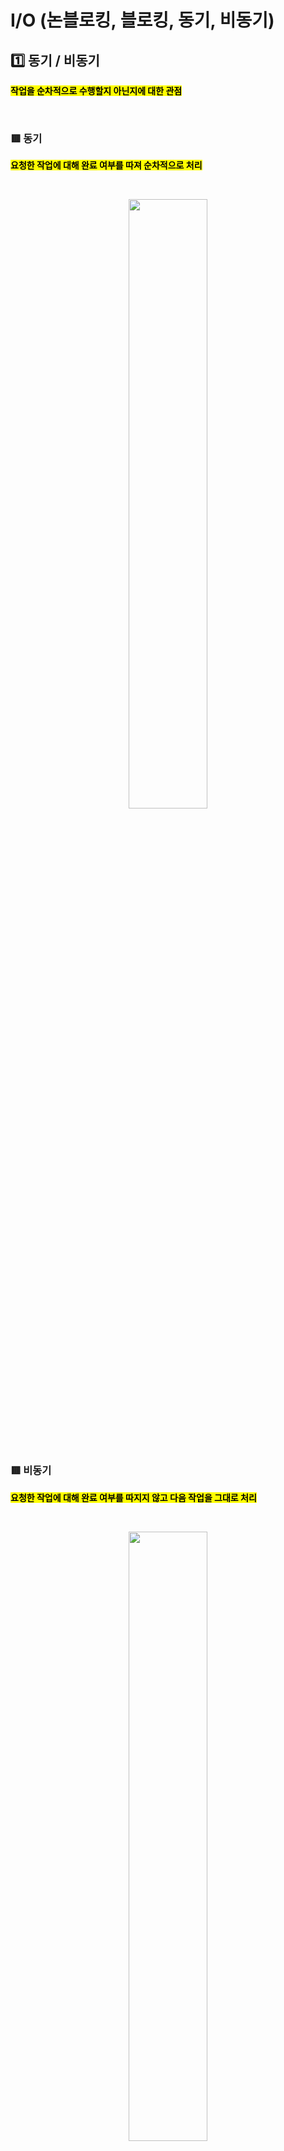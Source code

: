# I/O (논블로킹, 블로킹, 동기, 비동기)


## 1️⃣ 동기 / 비동기

<mark>**작업을 순차적으로 수행할지 아닌지에 대한 관점**</mark> 

</br>

### 🟥 동기
<mark>**요청한 작업에 대해 완료 여부를 따져 순차적으로 처리**</mark>

</br>

<p align="center">
<img src="https://github.com/user-attachments/assets/53a43c53-e1a2-4a76-9cde-0ae482fc2fdc" width="50%" height="50%"></br>
</p></br>


</br>

### 🟥 비동기
<mark>**요청한 작업에 대해 완료 여부를 따지지 않고 다음 작업을 그대로 처리**</mark>

</br>

<p align="center">
<img src="https://github.com/user-attachments/assets/6231ace0-da2b-4fa7-a61a-7796b0b50550" width="50%" height="50%"></br>
</p></br>


</br>


## 2️⃣ 논블로킹 / 블로킹

<mark>**현재 작업이 block(차단, 대기)되느냐 아니냐에 따라 다른 작업을 수행할 수 있는지에 대한 관점**</mark>

</br>

### 🟥 블로킹


</br>

### 🟥 논블로킹



</br>
